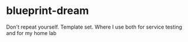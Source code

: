 # blueprint-dream
Don't repeat yourself. Template set. Where I use both for service testing and for my home lab
